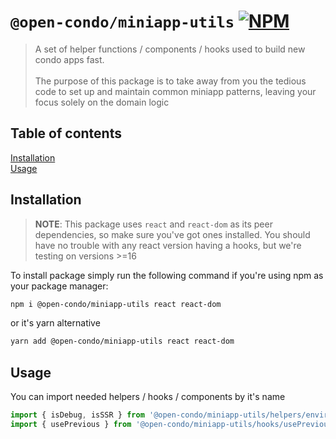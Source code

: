 [npm-badge-link]: https://img.shields.io/npm/v/@open-condo/miniapp-utils?style=flat-square
[npm-pkg-link]: https://www.npmjs.com/package/@open-condo/miniapp-utils

# `@open-condo/miniapp-utils` [![NPM][npm-badge-link]][npm-pkg-link]
> A set of helper functions / components / hooks used to build new condo apps fast. \
> \
> The purpose of this package is to take away from you the tedious code 
> to set up and maintain common miniapp patterns, leaving your focus solely on the domain logic
 

## Table of contents
[Installation](#installation)\
[Usage](#usage)

## Installation

> **NOTE**: This package uses `react` and `react-dom` as its peer dependencies, 
> so make sure you've got ones installed. You should have no trouble with any react version having a hooks, 
> but we're testing on versions >=16

To install package simply run the following command if you're using npm as your package manager:
```bash
npm i @open-condo/miniapp-utils react react-dom
```
or it's yarn alternative
```bash
yarn add @open-condo/miniapp-utils react react-dom
```

## Usage
You can import needed helpers / hooks / components by it's name
```typescript
import { isDebug, isSSR } from '@open-condo/miniapp-utils/helpers/environment'
import { usePrevious } from '@open-condo/miniapp-utils/hooks/usePrevious'
```
